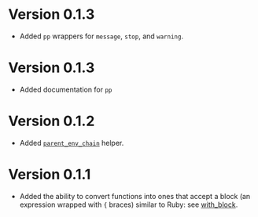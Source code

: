# Version 0.1.3

* Added `pp` wrappers for `message`, `stop`, and `warning`.

# Version 0.1.3

* Added documentation for `pp`

# Version 0.1.2

* Added [`parent_env_chain`](R/parent_env_chain.R) helper.

# Version 0.1.1

 * Added the ability to convert functions into ones that accept a block
   (an expression wrapped with `{` braces) similar to Ruby: see [with_block](R/with_block.R).
